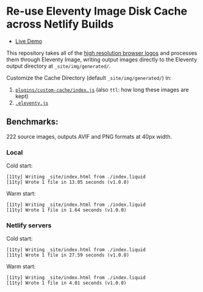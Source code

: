 # Re-use Eleventy Image Disk Cache across Netlify Builds

* [Live Demo](https://demo-eleventy-img-netlify-cache.netlify.app/)

This repository takes all of the [high resolution browser logos](https://github.com/alrra/browser-logos) and processes them through Eleventy Image, writing output images directly to the Eleventy output directory at `_site/img/generated/`.

Customize the Cache Directory (default `_site/img/generated/`) in:
1. [`plugins/custom-cache/index.js`](https://github.com/11ty/demo-eleventy-img-netlify-cache/blob/main/plugins/custom-cache/index.js) (also `ttl`: how long these images are kept)
1. [`.eleventy.js`](https://github.com/11ty/demo-eleventy-img-netlify-cache/blob/main/.eleventy.js)

## Benchmarks:

222 source images, outputs AVIF and PNG formats at 40px width.

### Local

Cold start:

```
[11ty] Writing _site/index.html from ./index.liquid
[11ty] Wrote 1 file in 13.05 seconds (v1.0.0)
```

Warm start:

```
[11ty] Writing _site/index.html from ./index.liquid
[11ty] Wrote 1 file in 1.64 seconds (v1.0.0)
```

### Netlify servers

Cold start:

```
[11ty] Writing _site/index.html from ./index.liquid
[11ty] Wrote 1 file in 27.59 seconds (v1.0.0)
```

Warm start:

```
[11ty] Writing _site/index.html from ./index.liquid
[11ty] Wrote 1 file in 4.01 seconds (v1.0.0)
```
